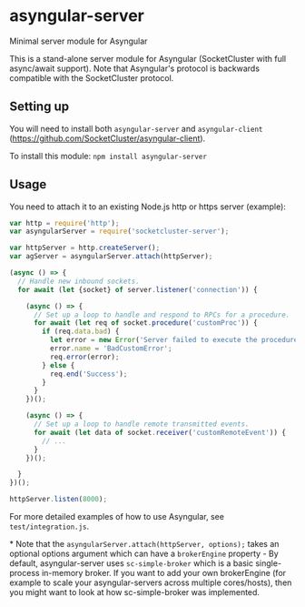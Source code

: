 # asyngular-server
Minimal server module for Asyngular

This is a stand-alone server module for Asyngular (SocketCluster with full async/await support).
Note that Asyngular's protocol is backwards compatible with the SocketCluster protocol.

## Setting up

You will need to install both ```asyngular-server``` and ```asyngular-client``` (https://github.com/SocketCluster/asyngular-client).

To install this module:
```npm install asyngular-server```

## Usage

You need to attach it to an existing Node.js http or https server (example):
```js
var http = require('http');
var asyngularServer = require('socketcluster-server');

var httpServer = http.createServer();
var agServer = asyngularServer.attach(httpServer);

(async () => {
  // Handle new inbound sockets.
  for await (let {socket} of server.listener('connection')) {

    (async () => {
      // Set up a loop to handle and respond to RPCs for a procedure.
      for await (let req of socket.procedure('customProc')) {
        if (req.data.bad) {
          let error = new Error('Server failed to execute the procedure');
          error.name = 'BadCustomError';
          req.error(error);
        } else {
          req.end('Success');
        }
      }
    })();

    (async () => {
      // Set up a loop to handle remote transmitted events.
      for await (let data of socket.receiver('customRemoteEvent')) {
        // ...
      }
    })();

  }
})();

httpServer.listen(8000);
```

For more detailed examples of how to use Asyngular, see `test/integration.js`.

\* Note that the ```asyngularServer.attach(httpServer, options);``` takes an optional options argument which can have a ```brokerEngine``` property - By default, asyngular-server
uses ```sc-simple-broker``` which is a basic single-process in-memory broker. If you want to add your own brokerEngine (for example to scale your asyngular-servers across multiple cores/hosts), then you might want to look at how sc-simple-broker was implemented.
